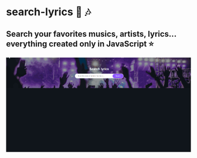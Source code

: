 # search-lyrics :musical_note: :notes:
## Search your favorites musics, artists, lyrics... everything created only in JavaScript :star:

<img src="gif/page.gif"/>
